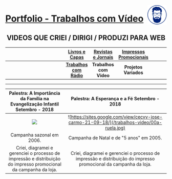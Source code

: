 [<img align="right"  width="60" height="60" src="https://github.com/3DGuima/3DGuima/blob/dc8573070b20afbede441ea49ea88372232a8089/main-images/eu-icon-256x256-2020.png">](https://github.com/3DGuima)

# <ins>Portfolio - Trabalhos com Vídeo</ins>

<h2 style="text-align:center">VIDEOS QUE CRIEI / DIRIGI / PRODUZI PARA WEB</h2>


| &emsp;&emsp;&emsp;&emsp;&emsp;&emsp;&emsp;&emsp;&emsp;&emsp;&emsp;&emsp; | [**Livros e Capas**](/livros-capas/livros-capas.md) | [**Revistas e Jornais**](/revistas-jornais/revistas-jornais.md) | [**Impressos Promocionais**](/impressos-promocionais/impressos-promocionais.md)  | &emsp;&emsp;&emsp;&emsp;&emsp;&emsp;&emsp;&emsp;&emsp;&emsp;&ensp; |
| :-----: | :-----: | :-----: | :-----: | :-----: |
| &emsp;&emsp;&emsp;&emsp;&emsp;&emsp;&emsp;&emsp;&emsp;&emsp;&emsp;&emsp; | [**Trabalhos com Rádio**](/trabalhos-radio/trabalhos-radio.md) | **Trabalhos com Vídeo** | **Projetos Variados** | &emsp;&emsp;&emsp;&emsp;&emsp;&emsp;&emsp;&emsp;&emsp;&emsp;&ensp; |


----

**Palestra: A Importância da Família na Evangelização Infantil Setembro - 2018** | **Palestra: A Esperança e a Fé Setembro - 2018**
:------------------------------------:|:------------------------------------:
![](https://sites.google.com/view/cecvv-maria-virginia-24-09-18/)  | ![https://sites.google.com/view/cecvv-jose-carmo-21-09-18/](/trabalhos-video/00a-ruela.jpg) |
Campanha sazonal em 2006. | Campanha de Natal e de "5 anos" em 2005.
Criei, diagramei e gerenciei o processo de impressão e distribuição do impresso promocional da campanha da loja. | Criei, diagramei e gerenciei o processo de impressão e distribuição do impresso promocional da campanha da loja.
